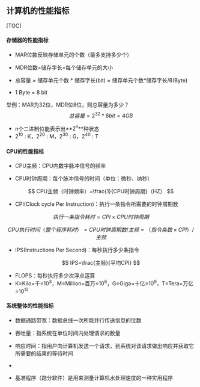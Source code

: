 ## 计算机的性能指标

[TOC]

#### 存储器的性能指标

* MAR位数反映存储单元的个数（最多支持多少个）

* MDR位数=储存字长=每个储存单元的大小

* 总容量 = 储存单元个数 * 储存字长(bit) = 储存单元个数*储存字长/8(Byte)
* 1 Byte = 8 bit

举例：MAR为32位，MDR位8位，则总容量为多少？
$$
总容量=2^{32}*8bit=4GB
$$

* n个二进制位能表示出**$2^n$**种状态
* $2^{10}$ : K，$2^{20}$ : M，$2^{30}$ : G，$2^{40}$ : T

#### CPU的性能指标

* CPU主频：CPU内数字脉冲信号的频率

* CPU时钟周期：每个脉冲信号的时间（单位：微秒、纳秒）

$$
CPU主频（时钟频率）=\frac{1}{CPU时钟周期}（HZ）
$$

* CPI(Clock cycle Per Instruction)：执行一条指令所需要的时钟周期数

$$
执行一条指令耗时=CPI \times CPU时钟周期
$$

$$
CPU执行时间（整个程序耗时）=CPU时钟周期数/主频=（指令条数 \times CPI）/ 主频
$$

* IPS(Instructions Per Second)：每秒执行多少条指令

$$
IPS=\frac{主频}{平均CPI}
$$

* FLOPS：每秒执行多少次浮点运算
* K=Kilo=千=$10^3$，M=Million=百万=$10^6$，G=Giga=十亿=$10^9$，T=Tera=万亿=$10^{12}$

#### 系统整体的性能指标

* 数据通路带宽：数据总线一次所能并行传送信息的位数
* 吞吐量：指系统在单位时间内处理请求的数量
* 响应时间：指用户向计算机发送一个请求，到系统对该请求做出响应并获取它所需要的结果的等待时间
* 

* 基准程序（跑分软件）是用来测量计算机水处理速度的一种实用程序